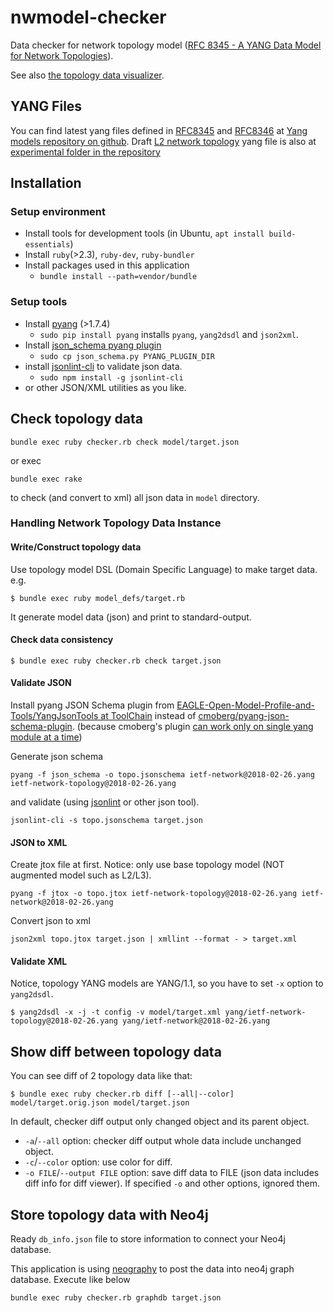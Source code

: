# nwmodel-checker

Data checker for network topology model ([RFC 8345 \- A YANG Data Model for Network Topologies](https://datatracker.ietf.org/doc/rfc8345/)).

See also [the topology data visualizer](https://github.com/corestate55/nwmodel-exercise).

## YANG Files

You can find latest yang files defined in [RFC8345](https://www.rfc-editor.org/info/rfc8345
) and [RFC8346](https://www.rfc-editor.org/info/rfc8346) at [Yang models repository on github](https://github.com/YangModels/yang/tree/master/standard/ietf/RFC). Draft [L2 network topology](https://datatracker.ietf.org/doc/draft-ietf-i2rs-yang-l2-network-topology/) yang file is also at [experimental folder in the repository](https://github.com/YangModels/yang/tree/master/experimental/ietf-extracted-YANG-modules)

## Installation

### Setup environment

* Install tools for development tools (in Ubuntu, `apt install build-essentials`)
* Install `ruby`(>2.3), `ruby-dev`, `ruby-bundler`
* Install packages used in this application
  * `bundle install --path=vendor/bundle`

### Setup tools

* Install [pyang](https://github.com/mbj4668/pyang) (>1.7.4)
  * `sudo pip install pyang` installs `pyang`, `yang2dsdl` and `json2xml`.
* Install [json_schema pyang plugin](https://github.com/OpenNetworkingFoundation/EAGLE-Open-Model-Profile-and-Tools/tree/ToolChain/YangJsonTools)
  * `sudo cp json_schema.py PYANG_PLUGIN_DIR`
* install [jsonlint-cli](https://github.com/marionebl/jsonlint-cli) to validate json data.
  * `sudo npm install -g jsonlint-cli`
* or other JSON/XML utilities as you like.

## Check topology data
```
bundle exec ruby checker.rb check model/target.json
```
or exec
```
bundle exec rake
```
to check (and convert to xml) all json data in `model` directory.

### Handling Network Topology Data Instance

#### Write/Construct topology data

Use topology model DSL (Domain Specific Language) to make target data.
e.g.
```
$ bundle exec ruby model_defs/target.rb
```
It generate model data (json) and print to standard-output.

#### Check data consistency
```
$ bundle exec ruby checker.rb check target.json
```

#### Validate JSON

Install pyang JSON Schema plugin from [EAGLE\-Open\-Model\-Profile\-and\-Tools/YangJsonTools at ToolChain](https://github.com/OpenNetworkingFoundation/EAGLE-Open-Model-Profile-and-Tools/tree/ToolChain/YangJsonTools) instead of [cmoberg/pyang\-json\-schema\-plugin](https://github.com/cmoberg/pyang-json-schema-plugin). (because cmoberg's plugin [can work only on single yang module at a time](https://github.com/cmoberg/pyang-json-schema-plugin/issues/4))

Generate json schema
```
pyang -f json_schema -o topo.jsonschema ietf-network@2018-02-26.yang ietf-network-topology@2018-02-26.yang
```
and validate (using [jsonlint](https://www.npmjs.com/package/jsonlint-cli) or other json tool).
```
jsonlint-cli -s topo.jsonschema target.json
```

#### JSON to XML

Create jtox file at first.
Notice: only use base topology model (NOT augmented model such as L2/L3).
```
pyang -f jtox -o topo.jtox ietf-network-topology@2018-02-26.yang ietf-network@2018-02-26.yang
```

Convert json to xml
```
json2xml topo.jtox target.json | xmllint --format - > target.xml
```

#### Validate XML

Notice, topology YANG models are YANG/1.1, so you have to set `-x` option to `yang2dsdl`.
```
$ yang2dsdl -x -j -t config -v model/target.xml yang/ietf-network-topology@2018-02-26.yang yang/ietf-network@2018-02-26.yang
```

## Show diff between topology data

You can see diff of 2 topology data like that:
```
$ bundle exec ruby checker.rb diff [--all|--color] model/target.orig.json model/target.json
```
In default, checker diff output only changed object and its parent object.

* `-a`/`--all` option: checker diff output whole data include unchanged object.
* `-c`/`--color` option: use color for diff.
* `-o FILE`/`--output FILE` option: save diff data to FILE (json data includes diff info for diff viewer).
If specified `-o` and other options, ignored them.

## Store topology data with Neo4j

Ready `db_info.json` file to store information to connect your Neo4j database.

This application is using [neography](https://github.com/maxdemarzi/neography) to post the data into neo4j graph database.
Execute like below
```
bundle exec ruby checker.rb graphdb target.json
```

